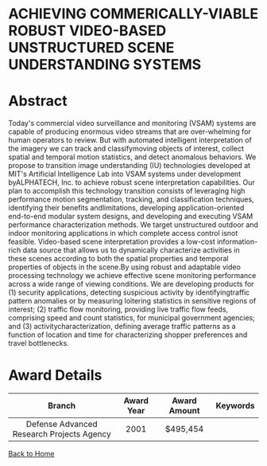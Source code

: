 
ACHIEVING COMMERICALLY-VIABLE ROBUST VIDEO-BASED UNSTRUCTURED SCENE UNDERSTANDING SYSTEMS
=========================================================================================

# Abstract


Today&apos;s commercial video surveillance and monitoring (VSAM) systems are capable of producing enormous video streams that are over-whelming for human operators to review. But with automated intelligent interpretation of the imagery we can track and classifymoving objects of interest, collect spatial and temporal motion statistics, and detect anomalous behaviors. We propose to transition image understanding (IU) technologies developed at MIT&apos;s Artificial Intelligence Lab into VSAM systems under development byALPHATECH, Inc. to achieve robust scene interpretation capabilities. Our plan to accomplish this technology transition consists of leveraging high performance motion segmentation, tracking, and classification techniques, identifying their benefits andlimitations, developing application-oriented end-to-end modular system designs, and developing and executing VSAM performance characterization methods. We target unstructured outdoor and indoor monitoring applications in which complete access control isnot feasible. Video-based scene interpretation provides a low-cost information-rich data source that allows us to dynamically characterize activities in these scenes according to both the spatial properties and temporal properties of objects in the scene.By using robust and adaptable video processing technology we achieve effective scene monitoring performance across a wide range of viewing conditions.  We are developing products for (1) security applications, detecting suspicious activity by identifyingtraffic pattern anomalies or by measuring loitering statistics in sensitive regions of interest; (2) traffic flow monitoring, providing live traffic flow feeds, comprising speed and count statistics, for municipal government agencies; and (3) activitycharacterization, defining average traffic patterns as a function of location and time for characterizing shopper preferences and travel bottlenecks.  

# Award Details

|Branch|Award Year|Award Amount|Keywords|
| :---: | :---: | :---: | :---: |
|Defense Advanced Research Projects Agency|2001|$495,454||
  
  


[Back to Home](https://github.com/chrischow/dod_sbir_awards)